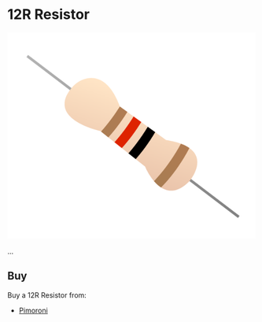 # 12R Resistor

![12R Resistor](resistor-12r.png)

...

## Buy

Buy a 12R Resistor from:

- [Pimoroni](http://shop.pimoroni.com/products/resistor-grab-bag)
